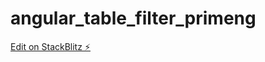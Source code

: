 # angular_table_filter_primeng

[Edit on StackBlitz ⚡️](https://stackblitz.com/edit/primeng-tablecrud-demo-q6gfbm)